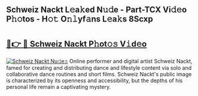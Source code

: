 ## Schweiz Nackt L𝚎a𝚔ed N𝚞𝚍e - Part-TCX Vi𝚍𝚎o P𝚑𝚘tos - H𝚘𝚝 O𝚗𝚕yf𝚊ns L𝚎a𝚔s 8Scxp

# <h2><a href="http://kfa1a2i.oniu.top/?m=Schweiz+Nackt">🔗👉 🔴 Schweiz Nackt P𝚑ot𝚘𝚜 V𝚒d𝚎o</a></h2>

[![Schweiz Nackt Nu𝚍e𝚜](https://i.imgur.com/0qMVB7G.gif)](http://kfa1a2i.oniu.top/?m=Schweiz+Nackt)
Online performer and digital artist Schweiz Nackt, famed for creating and distributing dance and lifestyle content via solo and collaborative dance routines and short films. Schweiz Nackt's public image is characterized by its openness and accessibility, but the depths of his personal life remain a captivating mystery.  
